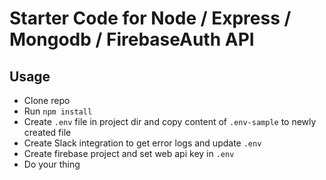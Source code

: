 # Starter Code for Node / Express / Mongodb / FirebaseAuth API

## Usage
- Clone repo
- Run `npm install`
- Create `.env` file in project dir and copy content of `.env-sample` to newly created file
- Create Slack integration to get error logs and update `.env`
- Create firebase project and set web api key in `.env`
- Do your thing
